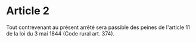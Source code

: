 # Article 2

Tout contrevenant au présent arrêté sera passible des peines de l'article 11 de la loi du 3 mai 1844 (Code rural art. 374).
